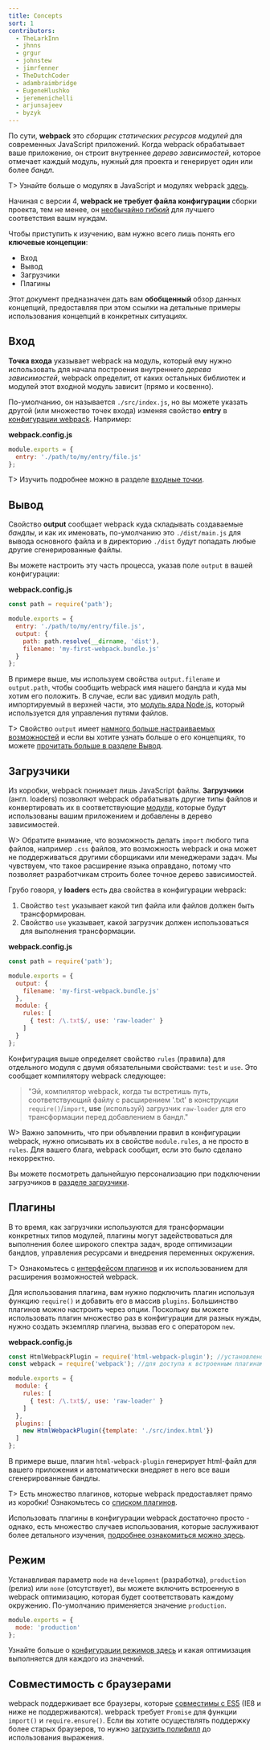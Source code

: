 ```yaml
---
title: Concepts
sort: 1
contributors:
  - TheLarkInn
  - jhnns
  - grgur
  - johnstew
  - jimrfenner
  - TheDutchCoder
  - adambraimbridge
  - EugeneHlushko
  - jeremenichelli
  - arjunsajeev
  - byzyk
---
```


По сути, **webpack** это _сборщик статических ресурсов модулей_ для современных JavaScript приложений. Когда webpack обрабатывает ваше приложение, он строит внутреннее _дерево зависимостей_, которое отмечает каждый модуль, нужный для проекта и генерирует один или более _бандл_.

T> Узнайте больше о модулях в JavaScript и модулях webpack [здесь](/concepts/modules).

Начиная с версии 4, **webpack не требует файла конфигурации** сборки проекта, тем не менее, он [необычайно гибкий](/configuration) для лучшего соответствия вашм нуждам.

Чтобы приступить к изучению, вам нужно всего лишь понять его **ключевые концепции**:

- Вход
- Вывод
- Загрузчики
- Плагины

Этот документ предназначен дать вам **обобщенный** обзор данных концепций, предоставляя при этом ссылки на детальные примеры использования концепций в конкретных ситуациях.


## Вход

**Точка входа** указывает webpack на модуль, который ему нужно использовать для начала построения внутреннего *дерева зависимостей*, webpack определит, от каких остальных библиотек и модулей этот входной модуль зависит (прямо и косвенно).

По-умолчанию, он называется `./src/index.js`, но вы можете указать другой (или множество точек входа) изменяя свойство **entry** в [конфигурации webpack](/configuration). Например:

__webpack.config.js__

``` js
module.exports = {
  entry: './path/to/my/entry/file.js'
};
```

T> Изучить подробнее можно в разделе [входные точки](/concepts/entry-points).


## Вывод

Свойство **output** сообщает webpack куда складывать создаваемые *бандлы*, и как их именовать, по-умолчанию это `./dist/main.js` для вывода основного файла и в директорию `./dist` будут попадать любые другие сгенерированные файлы.

Вы можете настроить эту часть процесса, указав поле `output` в вашей конфигурации:

__webpack.config.js__

```javascript
const path = require('path');

module.exports = {
  entry: './path/to/my/entry/file.js',
  output: {
    path: path.resolve(__dirname, 'dist'),
    filename: 'my-first-webpack.bundle.js'
  }
};
```

В примере выше, мы используем свойства `output.filename` и `output.path`, чтобы сообщить webpack имя нашего бандла и куда мы хотим его положить. В случае, если вас удивил модуль path, импортируемый в верхней части, это [модуль ядра Node.js](https://nodejs.org/api/modules.html), который используется для управления путями файлов.

T> Свойство `output` имеет [намного больше настраиваемых возможностей](/configuration/output) и если вы хотите узнать больше о его концепциях, то можете [прочитать больше в разделе Вывод](/concepts/output).


## Загрузчики

Из коробки, webpack понимает лишь JavaScript файлы. **Загрузчики** (англ. loaders) позволяют webpack обрабатывать другие типы файлов и конвертировать их в соответствующие [модули](/concepts/modules), которые будут использованы вашим приложением и добавлены в дерево зависимостей.

W> Обратите внимание, что возможность делать `import` любого типа файлов, например `.css` файлов, это возможность webpack и она может не поддерживаться другими сборщиками или менеджерами задач. Мы чувствуем, что такое расширение языка оправдано, потому что позволяет разработчикам строить более точное дерево зависимостей.

Грубо говоря, у **loaders** есть два свойства в конфигурации webpack:

1. Свойство `test` указывает какой тип файла или файлов должен быть трансформирован.
2. Свойство `use` указывает, какой загрузчик должен использоваться для выполнения трансформации.

__webpack.config.js__

```javascript
const path = require('path');

module.exports = {
  output: {
    filename: 'my-first-webpack.bundle.js'
  },
  module: {
    rules: [
      { test: /\.txt$/, use: 'raw-loader' }
    ]
  }
};
```

Конфигурация выше определяет свойство `rules` (правила) для отдельного модуля с двумя обязательными свойствами: `test` и `use`. Это сообщает компилятору webpack следующее:

> "Эй, компилятор webpack, когда ты встретишь путь, соответствующий файлу с расширением '.txt' в конструкции `require()`/`import`, **use** (используй) загрузчик `raw-loader` для его трансформации перед добавлением в бандл."

W> Важно запомнить, что при объявлении правил в конфигурации webpack, нужно описывать их в свойстве `module.rules`, а не просто в `rules`. Для вашего блага, webpack сообщит, если это было сделано некорректно.

Вы можете посмотреть дальнейшую персонализацию при подключении загрузчиков в [разделе загрузчики](/concepts/loaders).


## Плагины

В то время, как загрузчики используются для трансформации конкретных типов модулей, плагины могут задействоваться для выполнения более широкого спектра задач, вроде оптимизации бандлов, управления ресурсами и внедрения переменных окружения.

T> Ознакомьтесь с [интерфейсом плагинов](/api/plugins) и их использованием для расширения возможностей webpack.

Для использования плагина, вам нужно подключить плагин используя функцию `require()` и добавить его в массив `plugins`. Большинство плагинов можно настроить через опции. Поскольку вы можете использовать плагин множество раз в конфигурации для разных нужды, нужно создать экземпляр плагина, вызвав его с оператором `new`.

**webpack.config.js**

```javascript
const HtmlWebpackPlugin = require('html-webpack-plugin'); //установлено с помощью npm
const webpack = require('webpack'); //для доступа к встроенным плагинам

module.exports = {
  module: {
    rules: [
      { test: /\.txt$/, use: 'raw-loader' }
    ]
  },
  plugins: [
    new HtmlWebpackPlugin({template: './src/index.html'})
  ]
};
```

В примере выше, плагин `html-webpack-plugin` генерирует html-файл для вашего приложения и автоматически внедряет в него все ваши сгенерированные бандлы.

T> Есть множество плагинов, которые webpack предоставляет прямо из коробки! Ознакомьтесь со [списком плагинов](/plugins).

Использовать плагины в конфигурации webpack достаточно просто - однако, есть множество случаев использования, которые заслуживают более детального изучения, [подробнее ознакомиться можно здесь](/concepts/plugins).


## Режим

Устанавливая параметр `mode` на `development` (разработка), `production` (релиз) или `none` (отсутствует), вы можете включить встроенную в webpack оптимизацию, которая будет соответствовать каждому окружению. По-умолчанию применяется значение `production`.

```javascript
module.exports = {
  mode: 'production'
};
```

Узнайте больше о [конфигурации режимов здесь](/concepts/mode) и какая оптимизация выполняется для каждого из значений.


## Совместимость с браузерами

webpack поддерживает все браузеры, которые [совместимы с ES5](https://kangax.github.io/compat-table/es5/) (IE8 и ниже не поддерживаются). webpack требует `Promise` для функции `import()` и `require.ensure()`. Если вы хотите осуществлять поддержку более старых браузеров, то нужно [загрузить полифилл](/guides/shimming/) до использования выражения.
